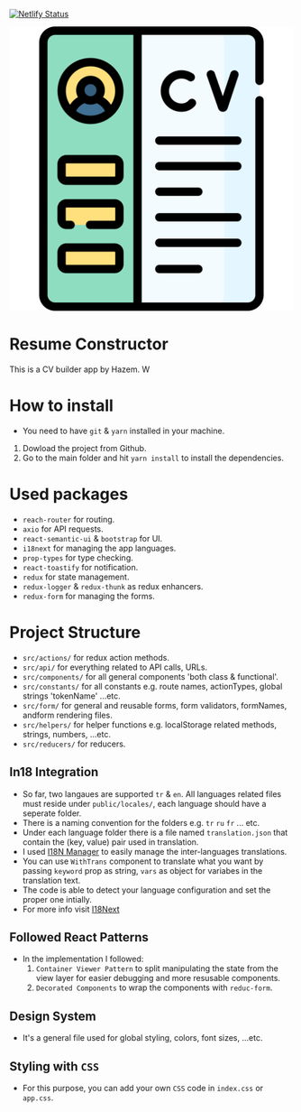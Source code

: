 
[![Netlify Status](https://api.netlify.com/api/v1/badges/d8a08e3a-bb93-4368-9739-9f1a61520701/deploy-status)](https://app.netlify.com/sites/oplogcv/deploys)

![](./public/cv.svg)


# Resume Constructor

This is a CV builder app by Hazem. W

# How to install
*  You need to have `git` & `yarn` installed in your machine.
1. Dowload the project from Github.
2. Go to the main folder and hit `yarn install` to install the dependencies.

# Used packages
* `reach-router` for routing.
* `axio` for API requests.
* `react-semantic-ui` & `bootstrap` for UI.
* `i18next` for managing the app languages.
* `prop-types` for type checking.
* `react-toastify` for notification.
* `redux` for state management.
* `redux-logger` & `redux-thunk` as redux enhancers.
* `redux-form` for managing the forms. 

# Project Structure
- `src/actions/` for redux action methods.
- `src/api/` for everything related to API calls, URLs.
-  `src/components/` for all general components 'both class & functional'.
- `src/constants/` for all constants e.g. route names, actionTypes, global strings 'tokenName' ...etc.
- `src/form/` for general and reusable forms, form validators, formNames,  andform rendering files.
- `src/helpers/` for helper functions e.g. localStorage related methods, strings, numbers, ...etc.
- `src/reducers/` for reducers.

## In18 Integration
- So far, two langaues are supported `tr` & `en`. All languages related files must reside under `public/locales/`, each language should have a seperate folder.
- There is a naming convention for the folders e.g. `tr` `ru` `fr` ... etc.
- Under each language folder there is a file named `translation.json` that contain the (key, value) pair used in translation.
- I used [I18N Manager](https://www.electronjs.org/apps/i18n-manager) to easily manage the inter-languages translations.
- You can use `WithTrans` component to translate what you want by passing `keyword` prop as string, `vars` as object for variabes in the translation text.
- The code is able to detect your language configuration and set the proper one intially.
- For more info visit [I18Next](https://www.i18next.com/) 

## Followed React Patterns
- In the implementation I followed:
	1. `Container Viewer Pattern` to split manipulating the state from the view layer for easier debugging and more resusable components.
	2. `Decorated Components` to wrap the components with `reduc-form`.

## Design System
- It's a general file used for global styling, colors, font sizes, ...etc.

## Styling with `CSS`
- For this purpose, you can add your own `CSS` code in `index.css` or `app.css`.
